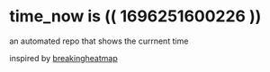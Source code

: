 # time_now is (( 1696251600226 ))

an automated repo that shows the currnent time

inspired by [breakingheatmap](https://github.com/breakingheatmap/breakingheatmap)
